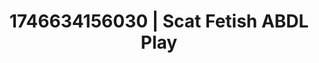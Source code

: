 ---
categories:
- Curvy goddess
- AI-generated
- Obedience kink
- Slow strip tease
- Lip biting
- Voyeur fantasy
- ASMR
- Cosplay
image: /assets/images/1746634156030.jpg
layout: post
seo:
  description: Featured content with premium Scat Fetish, ABDL Play. HD images available.
  keywords: Scat Fetish, ABDL Play
  og_image: /assets/images/1746634156030.jpg
  schema_type: VisualArtwork
tags:
- '#1746634156030'
- ABDL Play
- Scat Fetish
title: 1746634156030 | Scat Fetish ABDL Play
---